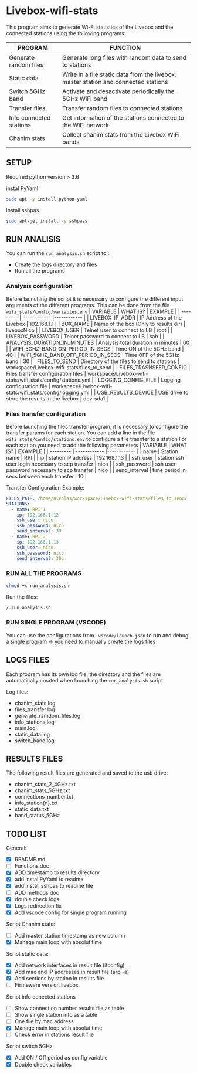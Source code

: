 # Livebox-wifi-stats

This program aims to generate Wi-Fi statistics of the Livebox and the connected stations using the following programs:

| PROGRAM                    | FUNCTION                                                                             |
| -------------------------- | ------------------------------------------------------------------------------------ |
| Generate random files      | Generate long files with random data to send to stations                             |
| Static data                | Write in a file static data from the livebox, master station and connected stations  |
| Switch 5GHz band           | Activate and desactivate periodically the 5GHz WiFi band                             |
| Transfer files             | Transfer random files to connected stations                                          |
| Info connected stations    | Get information of the stations connected to the WiFi network                        |
| Chanim stats               | Collect shanim stats from the Livebox WiFi bands                                     |

## SETUP

Required python version > 3.6

instal PyYaml

```bash
sudo apt -y install python-yaml
```

install sshpas

```bash
sudo apt-get install -y sshpass
```

## RUN ANALISIS

You can run the `run_analysis.sh` script to :

- Create the logs directory and files
- Run all the programs

### Analysis configuration

Before launching the script it is necessary to configure the different input arguments of the different programs.
This can be done from the file `wifi_stats/config/variables.env`
| VARIABLE  | WHAT IS?  | EXAMPLE |
| --------- | ------------ |------------ |
| LIVEBOX_IP_ADDR | IP Address of the Livebox | 192.168.1.1 |
| BOX_NAME | Name of the box (Only to results dir) | liveboxNico |
| LIVEBOX_USER | Telnet user to connect to LB | root |
| LIVEBOX_PASSWORD | Telnet password to connect to LB | sah |
| ANALYSIS_DURATION_IN_MINUTES | Analysis total duration in minutes | 60 |
| WIFI_5GHZ_BAND_ON_PERIOD_IN_SECS | Time ON of the 5GHz band | 40 |
| WIFI_5GHZ_BAND_OFF_PERIOD_IN_SECS | Time OFF of the 5GHz band | 30 |
| FILES_TO_SEND | Directory of the files to send to stations | workspace/Livebox-wifi-stats/files_to_send |
| FILES_TRASNSFER_CONFIG | Files transfer configuration files | workspace/Livebox-wifi-stats/wifi_stats/config/stations.yml |
| LOGGING_CONFIG_FILE | Logging configuration file | workspace/Livebox-wifi-stats/wifi_stats/config/logging.yml |
| USB_RESULTS_DEVICE | USB drive to store the results in the livebox | dev-sda1 |

### Files transfer configuration

Before launching the files transfer program, it is necessary to configure the transfer params for each station.
You can add a line in the file `wifi_stats/config/stations.env` to configure a file trasnfer to a station
For each station you need to add the following parameters
| VARIABLE  | WHAT IS?  | EXAMPLE |
| --------- | ------------ |------------ |
| name | Station name | RPI |
| ip | station IP address | 192.168.1.13 |
| ssh_user | station ssh user login necessary to scp transfer | nico |
| ssh_password | ssh user password necessary to scp transfer | nico |
| send_interval | time period in secs between each transfer | 10 |

Transfer Configuration Example:

```yml
FILES_PATH: /home/nicolas/workspace/Livebox-wifi-stats/files_to_send/
STATIONS:
  - name: RPI 1
    ip: 192.168.1.12
    ssh_user: nico
    ssh_password: nico
    send_interval: 30
  - name: RPI 2
    ip: 192.168.1.13
    ssh_user: nico
    ssh_password: nico
    send_interval: 30u
```

### RUN ALL THE PROGRAMS

```bash
chmod +x run_analysis.sh
```

Run the files:

``` bash
/.run_analysis.sh
```

### RUN SINGLE PROGRAM (VSCODE)

You can use the configurations from `.vscode/launch.json` to run and debug a single program
->  you need to manually create the logs files

## LOGS FILES

Each program has its own log file, the directory and the files are automatically created when launching the `run_analysis.sh` script

Log files:

- chanim_stats.log
- files_transfer.log
- generate_ramdom_files.log
- info_stations.log
- main.log
- static_data.log
- switch_band.log

## RESULTS FILES

The following result files are generated and saved to the usb drive:

- chanim_stats_2_4GHz.txt
- chanim_stats_5GHz.txt
- connections_number.txt
- info_station{n}.txt
- static_data.txt
- band_status_5GHz

## TODO LIST

General:

- [X] README.md
- [ ] Functions doc
- [X] ADD timestamp to results directory
- [X] add instal PyYaml to readme
- [X] add install sshpas to readme file
- [ ] ADD methods doc
- [X] double check logs
- [X] Logs redirection fix
- [X] Add vscode config for single program running

Script Chanim stats:

- [ ] Add master station timestamp as new column
- [X] Manage main loop with absolut time

Script static data:

- [X] Add network interfaces in result file (ifconfig)
- [X] Add mac and IP addresses in result file (arp -a)
- [X] Add sections by station in results file
- [ ] Firmeware version livebox

Script info conected stations

- [ ] Show connection number results file as table
- [ ] Show single station info as a table
- [ ] One file by mac address
- [X] Manage main loop with absolut time
- [ ] Check error in stations result file

Script switch 5GHz

- [X] Add ON / Off period as config variable
- [X] Double check variables
